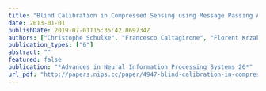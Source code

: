 ```yaml
---
title: "Blind Calibration in Compressed Sensing using Message Passing Algorithms"
date: 2013-01-01
publishDate: 2019-07-01T15:35:42.069734Z
authors: ["Christophe Schulke", "Francesco Caltagirone", "Florent Krzakala", "Lenka Zdeborová"]
publication_types: ["6"]
abstract: ""
featured: false
publication: "*Advances in Neural Information Processing Systems 26*"
url_pdf: "http://papers.nips.cc/paper/4947-blind-calibration-in-compressed-sensing-using-message-passing-algorithms.pdf"
---
```



